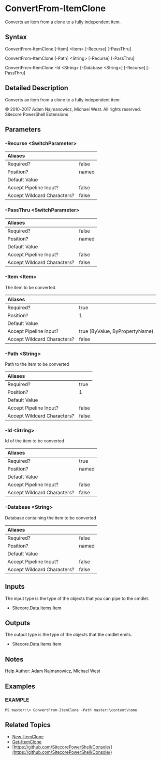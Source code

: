 # ConvertFrom-ItemClone

Converts an item from a clone to a fully independent item.

## Syntax

ConvertFrom-ItemClone \[-Item\] &lt;Item&gt; \[-Recurse\] \[-PassThru\]

ConvertFrom-ItemClone \[-Path\] &lt;String&gt; \[-Recurse\] \[-PassThru\]

ConvertFrom-ItemClone -Id &lt;String&gt; \[-Database &lt;String&gt;\] \[-Recurse\] \[-PassThru\]

## Detailed Description

Converts an item from a clone to a fully independent item.

© 2010-2017 Adam Najmanowicz, Michael West. All rights reserved. Sitecore PowerShell Extensions

## Parameters

### -Recurse  &lt;SwitchParameter&gt;

| Aliases |  |
| :--- | :--- |
| Required? | false |
| Position? | named |
| Default Value |  |
| Accept Pipeline Input? | false |
| Accept Wildcard Characters? | false |

### -PassThru  &lt;SwitchParameter&gt;

| Aliases |  |
| :--- | :--- |
| Required? | false |
| Position? | named |
| Default Value |  |
| Accept Pipeline Input? | false |
| Accept Wildcard Characters? | false |

### -Item  &lt;Item&gt;

The item to be converted.

| Aliases |  |
| :--- | :--- |
| Required? | true |
| Position? | 1 |
| Default Value |  |
| Accept Pipeline Input? | true \(ByValue, ByPropertyName\) |
| Accept Wildcard Characters? | false |

### -Path  &lt;String&gt;

Path to the item to be converted

| Aliases |  |
| :--- | :--- |
| Required? | true |
| Position? | 1 |
| Default Value |  |
| Accept Pipeline Input? | false |
| Accept Wildcard Characters? | false |

### -Id  &lt;String&gt;

Id of the item to be converted

| Aliases |  |
| :--- | :--- |
| Required? | true |
| Position? | named |
| Default Value |  |
| Accept Pipeline Input? | false |
| Accept Wildcard Characters? | false |

### -Database  &lt;String&gt;

Database containing the item to be converted

| Aliases |  |
| :--- | :--- |
| Required? | false |
| Position? | named |
| Default Value |  |
| Accept Pipeline Input? | false |
| Accept Wildcard Characters? | false |

## Inputs

The input type is the type of the objects that you can pipe to the cmdlet.

* Sitecore.Data.Items.Item 

## Outputs

The output type is the type of the objects that the cmdlet emits.

* Sitecore.Data.Items.Item 

## Notes

Help Author: Adam Najmanowicz, Michael West

## Examples

### EXAMPLE

```text
PS master:\> ConvertFrom-ItemClone -Path master:\content\home
```

## Related Topics

* [New-ItemClone](new-itemclone.md)
* [Get-ItemClone](get-itemclone.md)
* [https://github.com/SitecorePowerShell/Console/](https://github.com/SitecorePowerShell/Console/) 

